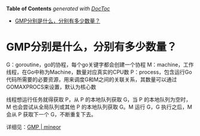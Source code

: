 <!-- START doctoc generated TOC please keep comment here to allow auto update -->
<!-- DON'T EDIT THIS SECTION, INSTEAD RE-RUN doctoc TO UPDATE -->
**Table of Contents**  *generated with [DocToc](https://github.com/thlorenz/doctoc)*

- [GMP分别是什么，分别有多少数量？](#gmp%E5%88%86%E5%88%AB%E6%98%AF%E4%BB%80%E4%B9%88%E5%88%86%E5%88%AB%E6%9C%89%E5%A4%9A%E5%B0%91%E6%95%B0%E9%87%8F)

<!-- END doctoc generated TOC please keep comment here to allow auto update -->

# GMP分别是什么，分别有多少数量？
G：goroutine，go的协程，每个go关键字都会创建一个协程
M：machine，工作线程，在Go中称为Machine，数量对应真实的CPU数
P：process，包含运行Go代码所需要的必要资源，用来调度G和M之间的关联关系，其数量可以通过GOMAXPROCS来设置，默认为核心数

线程想运行任务就得获取 P，从 P 的本地队列获取 G，当 P 的本地队列为空时，M 也会尝试从全局队列或其他 P 的本地队列获取 G。M 运行 G，G 执行之后，M 会从 P 获取下一个 G，不断重复下去。


详细见：[GMP | mineor](https://www.mineor.xyz/posts/Go/gmp/)
